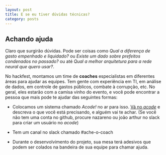 ```yaml
---
layout: post
title: E se eu tiver dúvidas técnicas?
category: posts
---
```


Achando ajuda
---

Claro que surgirão dúvidas. Pode ser coisas como *Qual a diferença de gasto empenhado e liquidado?* ou *Existe um dado sobre prefeitos condenados no passado?* ou até *Qual a melhor arquitetura para a rede neural que quero usar?*.

No hackfest, montamos um time de **coaches** especialistas em diferentes áreas para ajudar as equipes. Tem gente com experiência em TI, em análise de dados, em controle de gastos públicos, combate à corrupção, etc. No geral, eles estarão com a camisa vinho do evento, e você pode encontrar a pessoa que mais pode te ajudar das seguintes formas:

* Colocamos um sistema chamado *Acode!* no ar para isso. [Vá no *acode*](https://ajudahackfest.herokuapp.com) e descreva o que você está precisando, e alguém vai te achar. (Se você não tem uma conta no github, procure nazareno ou joão arthur no slack para criar um usuário no *acode*)

* Tem um canal no slack chamado #ache-o-coach

* Durante o desenvolvimento do projeto, sua mesa terá adesivos que podem ser colados na bandeira de sua equipe para chamar ajuda.
